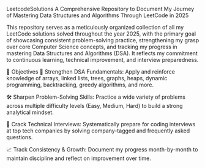 LeetcodeSolutions
A Comprehensive Repository to Document My Journey of Mastering Data Structures and Algorithms Through LeetCode in 2025

This repository serves as a meticulously organized collection of all my LeetCode solutions solved throughout the year 2025, with the primary goal of showcasing consistent problem-solving practice, strengthening my grasp over core Computer Science concepts, and tracking my progress in mastering Data Structures and Algorithms (DSA). It reflects my commitment to continuous learning, technical improvement, and interview preparedness.

📌 Objectives
🧠 Strengthen DSA Fundamentals: Apply and reinforce knowledge of arrays, linked lists, trees, graphs, heaps, dynamic programming, backtracking, greedy algorithms, and more.

🛠️ Sharpen Problem-Solving Skills: Practice a wide variety of problems across multiple difficulty levels (Easy, Medium, Hard) to build a strong analytical mindset.

💼 Crack Technical Interviews: Systematically prepare for coding interviews at top tech companies by solving company-tagged and frequently asked questions.

📈 Track Consistency & Growth: Document my progress month-by-month to maintain discipline and reflect on improvement over time.
